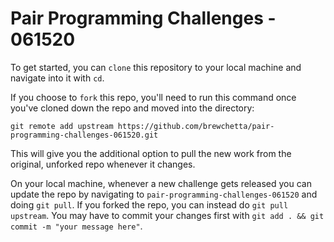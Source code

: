 # Pair Programming Challenges - 061520

To get started, you can `clone` this repository to your local machine and navigate into it with `cd`.

If you choose to `fork` this repo, you'll need to run this command once you've cloned down the repo and moved into the directory:

```git remote add upstream https://github.com/brewchetta/pair-programming-challenges-061520.git```

This will give you the additional option to pull the new work from the original, unforked repo whenever it changes.

On your local machine, whenever a new challenge gets released you can update the repo by navigating to `pair-programming-challenges-061520` and doing `git pull`. If you forked the repo, you can instead do `git pull upstream`. You may have to commit your changes first with `git add . && git commit -m "your message here"`.
